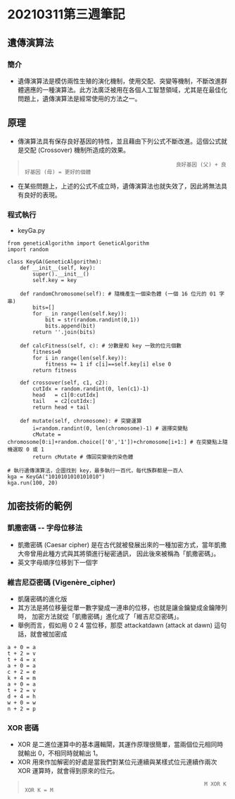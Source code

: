 # 20210311第三週筆記
## 遺傳演算法
### 簡介
* 遺傳演算法是模仿兩性生殖的演化機制，使用交配、突變等機制，不斷改進群體適應的一種演算法。此方法廣泛被用在各個人工智慧領域，尤其是在最佳化問題上，遺傳演算法是經常使用的方法之一。
## 原理
* 傳演算法具有保存良好基因的特性，並且藉由下列公式不斷改進。這個公式就是交配 (Crossover) 機制所造成的效果。
>                                                     良好基因 (父) + 良好基因 (母) = 更好的個體 
* 在某些問題上，上述的公式不成立時，遺傳演算法也就失效了，因此將無法具有良好的表現。
### 程式執行
* keyGa.py
```
from geneticAlgorithm import GeneticAlgorithm
import random

class KeyGA(GeneticAlgorithm):
    def __init__(self, key):
        super().__init__()
        self.key = key

    def randomChromosome(self): # 隨機產生一個染色體 (一個 16 位元的 01 字串)
        bits=[]
        for _ in range(len(self.key)):
            bit = str(random.randint(0,1))
            bits.append(bit)
        return ''.join(bits)
  
    def calcFitness(self, c): # 分數是和 key 一致的位元個數
        fitness=0
        for i in range(len(self.key)):
            fitness += 1 if c[i]==self.key[i] else 0
        return fitness
  
    def crossover(self, c1, c2):
        cutIdx = random.randint(0, len(c1)-1)
        head   = c1[0:cutIdx]
        tail   = c2[cutIdx:]
        return head + tail
    
    def mutate(self, chromosome): # 突變運算
        i=random.randint(0, len(chromosome)-1) # 選擇突變點
        cMutate = chromosome[0:i]+random.choice(['0','1'])+chromosome[i+1:] # 在突變點上隨機選取 0 或 1
        return cMutate # 傳回突變後的染色體

# 執行遺傳演算法，企圖找到 key，最多執行一百代，每代族群都是一百人
kga = KeyGA("1010101010101010")
kga.run(100, 20)
```
## 加密技術的範例
### 凱撒密碼 -- 字母位移法
* 凱撒密碼 (Caesar cipher) 是在古代就被發展出來的一種加密方式，當年凱撒大帝曾用此種方式與其將領進行秘密通訊， 因此後來被稱為「凱撒密碼」。
* 英文字母順序位移到下一個字
### 維吉尼亞密碼 (Vigenère_cipher)
* 凱薩密碼的進化版
* 其方法是將位移量從單一數字變成一連串的位移，也就是讓金鑰變成金鑰陣列時， 加密方法就從「凱撒密碼」進化成了「維吉尼亞密碼」。
* 舉例而言，假如用 0 2 4 當位移，那麼 attackatdawn (attack at dawn) 這句話，就會被加密成
```
a + 0 = a
t + 2 = v
t + 4 = x
a + 0 = a
c + 2 = e
k + 4 = m
a + 0 = a
t + 2 = v
d + 4 = h
w + 0 = w
n + 2 = p
```
### XOR 密碼
* XOR 是二進位運算中的基本邏輯閘，其運作原理很簡單，當兩個位元相同時就輸出 0，不相同時就輸出 1。
* XOR 用來作加解密的好處是當我們對某位元連續與某樣式位元連續作兩次 XOR 運算時，就會得到原來的位元。
>                                                              M XOR K XOR K = M
